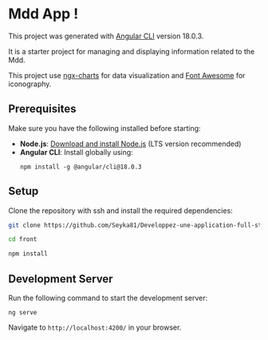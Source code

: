 # Mdd App !

This project was generated with [Angular CLI](https://github.com/angular/angular-cli) version 18.0.3.

It is a starter project for managing and displaying information related to the Mdd.

This project use [ngx-charts](https://swimlane.gitbook.io/ngx-charts) for data visualization and [Font Awesome](https://fontawesome.com/) for iconography.

## Prerequisites

Make sure you have the following installed before starting:

- **Node.js**: [Download and install Node.js](https://nodejs.org/) (LTS version recommended)
- **Angular CLI**: Install globally using:
  ```
  npm install -g @angular/cli@18.0.3
  ```

## Setup

Clone the repository with ssh and install the required dependencies:

```bash
git clone https://github.com/Seyka81/Developpez-une-application-full-stack-complete.git

cd front

npm install
```

## Development Server

Run the following command to start the development server:

```
ng serve
```

Navigate to `http://localhost:4200/` in your browser.
